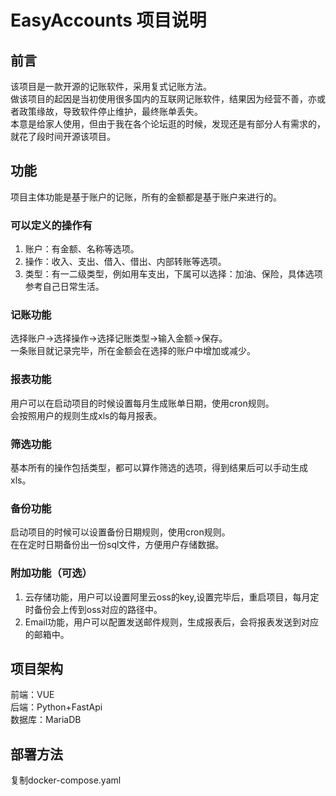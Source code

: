 # EasyAccounts 项目说明  
## 前言  
该项目是一款开源的记账软件，采用复式记账方法。  
做该项目的起因是当初使用很多国内的互联网记账软件，结果因为经营不善，亦或者政策缘故，导致软件停止维护，最终账单丢失。  
本意是给家人使用，但由于我在各个论坛逛的时候，发现还是有部分人有需求的，就花了段时间开源该项目。  
## 功能  
项目主体功能是基于账户的记账，所有的金额都是基于账户来进行的。  
### 可以定义的操作有
1. 账户：有金额、名称等选项。
2. 操作：收入、支出、借入、借出、内部转账等选项。  
3. 类型：有一二级类型，例如用车支出，下属可以选择：加油、保险，具体选项参考自己日常生活。  

### 记账功能  
选择账户->选择操作->选择记账类型->输入金额->保存。  
一条账目就记录完毕，所在金额会在选择的账户中增加或减少。  
### 报表功能  
用户可以在启动项目的时候设置每月生成账单日期，使用cron规则。  
会按照用户的规则生成xls的每月报表。  
### 筛选功能  
基本所有的操作包括类型，都可以算作筛选的选项，得到结果后可以手动生成xls。  
### 备份功能  
启动项目的时候可以设置备份日期规则，使用cron规则。  
在在定时日期备份出一份sql文件，方便用户存储数据。  
### 附加功能（可选）  
1. 云存储功能，用户可以设置阿里云oss的key,设置完毕后，重启项目，每月定时备份会上传到oss对应的路径中。  
2. Email功能，用户可以配置发送邮件规则，生成报表后，会将报表发送到对应的邮箱中。  

## 项目架构  
前端：VUE  
后端：Python+FastApi  
数据库：MariaDB  

## 部署方法  
复制docker-compose.yaml 
